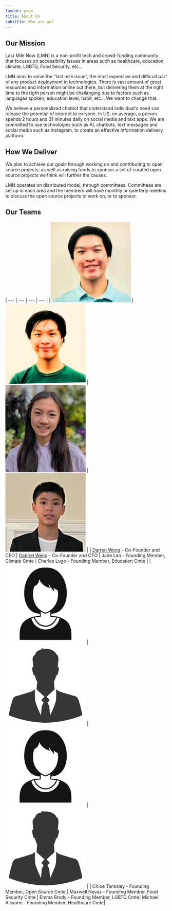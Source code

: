 ```yaml
---
layout: page
title: About Us
subtitle: Who are we?
---
```



## Our Mission

Last Mile Now (LMN) is a non-profit tech and crowd-funding community that focuses on accessibility issues in areas such as healthcare, education, climate, LGBTQ, Food Security, etc...  

LMN aims to solve the “last mile issue”, the most expensive and difficult part of any product deployment in technologies. There is vast amount of great resources and information online out there, but delivering them at the right time to the right person might be challanging due to factors such as languages spoken, education level, habit, etc...  We want to change that.

We believe a personalized chatbot that understand individual's need can release the potential of internet to evryone. In US, on average, a person spends 2 hours and 31 minutes daily on social media and text apps. We are committed to use technologies such as AI, chatbots, text messages and social media such as instagram, to create an effective information delivery platform.

## How We Deliver

We plan to achieve our goals through working on and contributing to open source projects, as well as raising funds to sponsor a set of curated open source projects we think will further the causes. 

LMN operates on distributed model, through committees. Committees are set up in each area and the members will have monthly or querterly meetins to discuss the open source projects to work on, or to sponsor.  

## Our Teams

| --- | --- | --- | --- |
|<img src="https://raw.githubusercontent.com/LastMileNow/lastmilenow.github.io/main/assets/img/darren_weng.jpg" alt="Darren Weng" width=250 /> | <img src="https://raw.githubusercontent.com/LastMileNow/lastmilenow.github.io/main/assets/img/gabeweng.jpg" alt="Gabe Weng" width=250 /> | <img src="https://raw.githubusercontent.com/LastMileNow/lastmilenow.github.io/main/assets/img/JadeLan.jpg" alt="Jade" width=250 /> | <img src="https://raw.githubusercontent.com/LastMileNow/lastmilenow.github.io/main/assets/img/CharlesLugo.jpg" alt="Leslie" width=250 /> |
| [Darren Weng](https://www.darrenweng.com) - Co-Founder and CEO | [Gabriel Weng](https://www.gabrielweng.com) -  Co-Founder and CTO | Jade Lan - Founding Member, Climate Cmte | Charles Lugo - Founding Member, Education Cmte |
|<img src="https://raw.githubusercontent.com/LastMileNow/lastmilenow.github.io/main/assets/img/female_headshot.jpg" alt="" width=250 /> | <img src="https://raw.githubusercontent.com/LastMileNow/lastmilenow.github.io/main/assets/img/male_headshot.jpg" alt="" width=250 /> | <img src="https://raw.githubusercontent.com/LastMileNow/lastmilenow.github.io/main/assets/img/female_headshot.jpg" alt="" width=250 /> | <img src="https://raw.githubusercontent.com/LastMileNow/lastmilenow.github.io/main/assets/img/male_headshot.jpg" alt="" width=250 /> |
| Chloe Tanksley - Founding Member, Open Source Cmte | Maxwell Nevas - Founding Member, Food Security Cmte | Emma Brody - Founding Member, LGBTQ Cmte| Michael Alcyone - Founding Member, Healthcare Cmte|